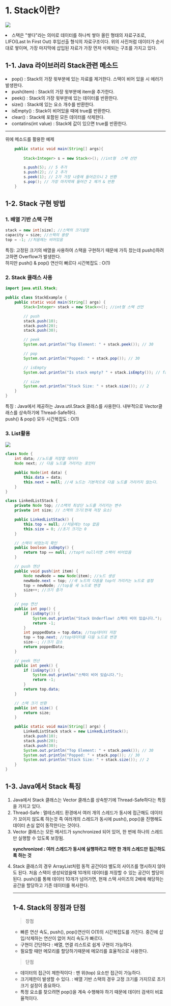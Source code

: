 # 1. Stack이란?
![](https://img1.daumcdn.net/thumb/R1280x0/?scode=mtistory2&fname=https%3A%2F%2Fblog.kakaocdn.net%2Fdn%2FVDUzr%2FbtsiPQL4WVv%2Fp0tPYOEX8J1xj0aokVwttK%2Fimg.png)
<li> 스택은 "쌓다"라는 의미로 데이터를 하나씩 쌓아 올린 형태의 자료구조로, LIFO(Last In First Out) 후입선출 형식의 자료구조이다. 위의 사진처럼 데이터가 순서대로 쌓이며, 가장 마지막에 삽입된 자료가 가장 먼저 삭제되는 구조를 가지고 있다. 
<br>

## 1-1. Java 라이브러리 Stack관련 메소드

<li>pop() : Stack의 가장 윗부분에 있는 자료를 제거한다. 스택이 비어 있을 시 에러가 발생한다.
<li>push(item) : Stack의 가장 윗부분에 item을 추가한다.
<li>peek() : Stack의 가장 윗부분에 있는 데이터를 반환한다.
<li>size() : Stack에 있는 요소 개수를 반환한다.
<li>isEmpty() : Stack이 비어있을 때에 true를 반환한다.
<li>clear() : Stack에 포함된 모든 데이터를 삭제한다.
<li>contatins(int value) : Stack에 값이 있으면 true를 반환한다.

<hr>
위에 메소드를 활용한 예제<br>

```java
    public static void main(String[] args){
        
        Stack<Integer> s = new Stack<>(); //int형  스택 선언

        s.push(5); // 5 추가
        s.push(2); // 2 추가
        s.peek(1); // 2가 가장 나중에 들어갔으니 2 반환
        s.pop(); // 가장 마지막에 들어간 2 제거 & 반환
    }
```

## 1-2. Stack 구현 방법
### 1. 배열 기반 스택 구현

```java
stack = new int[size]; //스택의 크기설정
capacity = size; //스택의 용량
top = -1; //처음에는 비어있음
```
특징: 고정된 크기의 배열을 사용하여 스택을 구현하기 때문에 가득 찼는데 push()하려고하면 Overflow가 발생한다.
<br> 하지만 push() & pop() 연산이 빠르다 시간복잡도 : O(1)

### 2. Stack 클래스 사용

```java
import java.util.Stack;

public class StackExample {
    public static void main(String[] args) {
        Stack<Integer> stack = new Stack<>(); //int형 스택 선언

        // push
        stack.push(10);
        stack.push(20);
        stack.push(30);

        // peek
        System.out.println("Top Element: " + stack.peek()); // 30

        // pop
        System.out.println("Popped: " + stack.pop()); // 30

        // isEmpty
        System.out.println("Is stack empty? " + stack.isEmpty()); // false

        // size
        System.out.println("Stack Size: " + stack.size()); // 2
    }
}
```
특징 : Java에서 제공하는 Java.util.Stack<T> 클래스를 사용한다. 내부적으로 Vector클래스를 상속하기에 Thread-Safe하다.
<br> push() & pop() 모두 시간복잡도 : O(1)

### 3. List활용 

![](https://blog.kakaocdn.net/dn/dZoWKB/btq5g5oMG07/5trCuDegjPwHtB7kdTUmkk/img.png)

```java
class Node {
    int data; //노드를 저장할 데이터
    Node next; // 다음 노드를 가리키는 포인터

    public Node(int data) {
        this.data = data;
        this.next = null; //새 노드는 기본적으로 다음 노드를 가리키지 않는다.
    }
}

class LinkedListStack {
    private Node top; //스택의 최상단 노드를 가리키는 변수
    private int size; // 스택의 크기(현재 저장 요소)

    public LinkedListStack() {
        this.top = null; //처음에는 top 없음
        this.size = 0; //초기 크기는 0
    }

    // 스택이 비었는지 확인
    public boolean isEmpty() {
        return top == null; //top이 null이면 스택이 비어있음
    }

    // push 연산
    public void push(int item) {
        Node newNode = new Node(item); //노드 생성
        newNode.next = top; //새 노드의 다음을 top이 가리키는 노드로 설정
        top = newNode; //top을 새 노드로 변경
        size++; //크기 증가
    }

    // pop 연산
    public int pop() {
        if (isEmpty()) {
            System.out.println("Stack Underflow! 스택이 비어 있습니다.");
            return -1;
        }
        int poppedData = top.data; //top데이터 저장
        top = top.next; //top데이터를 다음 노드로 변경
        size--; //크기 감소
        return poppedData;
    }

    // peek 연산
    public int peek() {
        if (isEmpty()) {
            System.out.println("스택이 비어 있습니다.");
            return -1;
        }
        return top.data;
    }

    // 스택 크기 반환
    public int size() {
        return size;
    }

    public static void main(String[] args) {
        LinkedListStack stack = new LinkedListStack();
        stack.push(10);
        stack.push(20);
        stack.push(30);
        System.out.println("Top Element: " + stack.peek()); // 30
        System.out.println("Popped: " + stack.pop()); // 30
        System.out.println("Stack Size: " + stack.size()); // 2
    }
}

```

## 1-3. Java에서 Stack 특징
<ol>
<li> Java에서 Stack 클래스는 Vector 클래스를 상속받기에 Thread-Safe하다는 특징을 가지고 있다.

<li> Thread-Safe : 멀테스레드 환경에서 여러 개의 스레드가 동시에 접근해도 데이터가 꼬이지 않도록 하는것
                    즉 여러개의 스레드가 동시에 push(), pop()을 진행해도 데이터 손실 없이 동작한다는 것이다.

<li> Vector 클래스는 모든 메서드가 synchronized 되어 있어, 한 번에 하나의 스레드만 실행할 수 있도록 보장됨.

<br>

**synchronized : 여러 스레드가 동시에 실행하려고 하면 한 개의 스레드만 접근하도록 하는 것**

<li> Stack 클래스의 경우 ArrayList처럼 동적 공간이라 별도의 사이즈를 명시하지 않아도 된다. 처음 스택이 생성되었을때 10개의 데이터를 저장할 수 있는 공간이 할당이 된다. push()를 통해 데이터 10개가 넘어가면, 현재 스택 사이즈의 2배에 해당하는 공간을 할당하고 기존 데이터를 복사한다.
<hr>

## 1-4. Stack의 장점과 단점
>장점
- 빠른 연산 속도, push(), pop()연산이 O(1)의 시간복잡도를 가진다. 중간에 삽입/삭제하는 연산이 없어 처리 속도가 빠르다.
- 구현이 간단하다 : 배열, 연결 리스트로 쉽게 구현이 가능하다.
- 필요할 때만 메모리를 할당하기때문에 메모리를 효율적으로 사용한다.
>단점
- 데이터의 접근이 제한적이다 : 맨 위(top) 요소만 접근이 가능하다.
- 크기제한이 발생할 수 있다. : 배열 기반 스택의 경우 고정 크기를 가지므로 초기 크기 설정이 중요하다.
- 특정 요소를 찾으려면 pop()을 계속 수행해야 하기 때문에 데이터 검색이 비효율적이다.  

